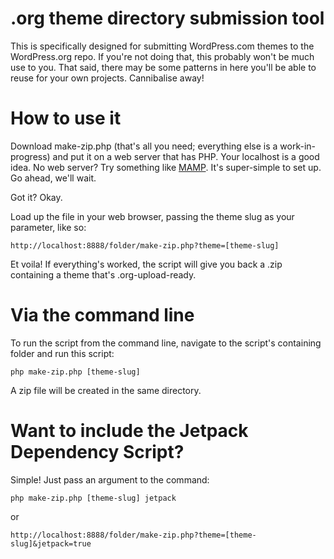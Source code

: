 # .org theme directory submission tool

This is specifically designed for submitting WordPress.com themes to the WordPress.org repo. If you're not doing that, this probably won't be much use to you. That said, there may be some patterns in here you'll be able to reuse for your own projects. Cannibalise away!

# How to use it

Download make-zip.php (that's all you need; everything else is a work-in-progress) and put it on a web server that has PHP. Your localhost is a good idea. No web server? Try something like [MAMP](https://mamp.info). It's super-simple to set up. Go ahead, we'll wait.

Got it? Okay.

Load up the file in your web browser, passing the theme slug as your parameter, like so:

`http://localhost:8888/folder/make-zip.php?theme=[theme-slug]`

Et voila! If everything's worked, the script will give you back a .zip containing a theme that's .org-upload-ready.

# Via the command line

To run the script from the command line, navigate to the script's containing folder and run this script:

`php make-zip.php [theme-slug]`

A zip file will be created in the same directory.

# Want to include the Jetpack Dependency Script?

Simple! Just pass an argument to the command:

`php make-zip.php [theme-slug] jetpack`

or

`http://localhost:8888/folder/make-zip.php?theme=[theme-slug]&jetpack=true`
